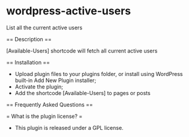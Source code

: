# wordpress-active-users

List all the current active users

== Description ==

[Available-Users] shortcode will fetch all current active users

== Installation ==

* Upload plugin files to your plugins folder, or install using WordPress built-in Add New Plugin installer;
* Activate the plugin;
* Add the shortcode [Available-Users] to pages or posts

== Frequently Asked Questions ==

= What is the plugin license? =

* This plugin is released under a GPL license.